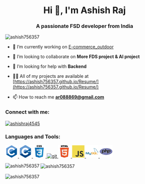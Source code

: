 <h1 align="center">Hi 👋, I'm Ashish Raj</h1>
<h3 align="center">A passionate FSD developer from India</h3>

<p align="left"> <img src="https://komarev.com/ghpvc/?username=ashish756357&label=Profile%20views&color=0e75b6&style=flat" alt="ashish756357" /> </p>

- 🔭 I’m currently working on [E-commerce_outdoor](https://github.com/Ashish756357/E-commerce_outdoor)

- 👯 I’m looking to collaborate on **More FDS project & AI project**

- 🤝 I’m looking for help with **Backend**

- 👨‍💻 All of my projects are available at [https://ashish756357.github.io/Resume/](https://ashish756357.github.io/Resume/)

- 📫 How to reach me **ar088869@gmail.com**

<h3 align="left">Connect with me:</h3>
<p align="left">
<a href="https://www.leetcode.com/ashishraj4545" target="blank"><img align="center" src="https://raw.githubusercontent.com/rahuldkjain/github-profile-readme-generator/master/src/images/icons/Social/leet-code.svg" alt="ashishraj4545" height="30" width="40" /></a>
</p>

<h3 align="left">Languages and Tools:</h3>
<p align="left"> <a href="https://www.cprogramming.com/" target="_blank" rel="noreferrer"> <img src="https://raw.githubusercontent.com/devicons/devicon/master/icons/c/c-original.svg" alt="c" width="40" height="40"/> </a> <a href="https://www.w3schools.com/cpp/" target="_blank" rel="noreferrer"> <img src="https://raw.githubusercontent.com/devicons/devicon/master/icons/cplusplus/cplusplus-original.svg" alt="cplusplus" width="40" height="40"/> </a> <a href="https://www.w3schools.com/css/" target="_blank" rel="noreferrer"> <img src="https://raw.githubusercontent.com/devicons/devicon/master/icons/css3/css3-original-wordmark.svg" alt="css3" width="40" height="40"/> </a> <a href="https://git-scm.com/" target="_blank" rel="noreferrer"> <img src="https://www.vectorlogo.zone/logos/git-scm/git-scm-icon.svg" alt="git" width="40" height="40"/> </a> <a href="https://www.w3.org/html/" target="_blank" rel="noreferrer"> <img src="https://raw.githubusercontent.com/devicons/devicon/master/icons/html5/html5-original-wordmark.svg" alt="html5" width="40" height="40"/> </a> <a href="https://developer.mozilla.org/en-US/docs/Web/JavaScript" target="_blank" rel="noreferrer"> <img src="https://raw.githubusercontent.com/devicons/devicon/master/icons/javascript/javascript-original.svg" alt="javascript" width="40" height="40"/> </a> <a href="https://www.mysql.com/" target="_blank" rel="noreferrer"> <img src="https://raw.githubusercontent.com/devicons/devicon/master/icons/mysql/mysql-original-wordmark.svg" alt="mysql" width="40" height="40"/> </a> <a href="https://www.php.net" target="_blank" rel="noreferrer"> <img src="https://raw.githubusercontent.com/devicons/devicon/master/icons/php/php-original.svg" alt="php" width="40" height="40"/> </a> </p>

<p><img align="left" src="https://github-readme-stats.vercel.app/api/top-langs?username=ashish756357&show_icons=true&locale=en&layout=compact" alt="ashish756357" /></p>

<p>&nbsp;<img align="center" src="https://github-readme-stats.vercel.app/api?username=ashish756357&show_icons=true&locale=en" alt="ashish756357" /></p>

<p><img align="center" src="https://github-readme-streak-stats.herokuapp.com/?user=ashish756357&" alt="ashish756357" /></p>
